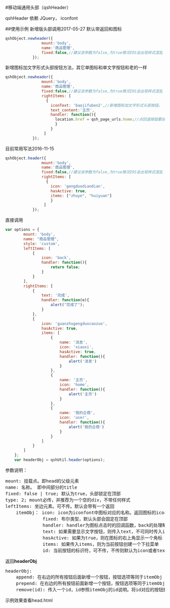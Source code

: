#移动端通用头部（qshHeader）

qshHeader 依赖 JQuery， iconfont

##使用示例
新增版头部调用2017-05-27
默认带返回和图标
```js
qshObject.newheader({
                mount:'body',
                name:'商品管理',
                fixed:false,//建议该参数为false,为true情况IOS会出现样式混乱
            });
```
新增图标加文字形式头部按钮方法，其它单图标和单文字按钮和老的一样

```js
qshObject.newheader({
                mount:'body',
                name:'商品管理',
                fixed:false,//建议该参数为false,为true情况IOS会出现样式混乱
                rightItems: [
                  {
                    iconText: 'baojifuben2',//新增图标加文字形式头部按钮。
                    text_content:'主页',
                    handler: function(){
                      location.href = qsh_page_urls.home;//点回退按钮要进行的操作放这里。
                      }
                    }
                 ]
            });
```

目前常用写法2016-11-15
```js
qshObject.header({
                mount:'body',
                name:'商品管理',
                fixed:false,//建议该参数为false,为true情况IOS会出现样式混乱
                rightItems: [
                  {
                    icon: 'gengduodiandian',
                    hasActive: true,
                    items: ["zhuye", "huiyuan"]
                    }
                 ]
            });
```
直接调用

```js
var options = {
        mount: 'body',
        name: "商品管理",
        style: 'custom',
        leftItems: [
            {
                icon: 'back',
                handler: function(){
                    return false;
                }
            }
        ],
        rightItems: [
            {
                text: '完成',
                handler: function(e){
                    alert("完成了");
                }
            },
            {
                icon: 'guanzhugengduocaozuo',
                hasActive: true,
                items: [
                    {
                        name: '消息',
                        icon: 'xiaoxi',
                        hasActive: true,
                        handler: function(){
                            alert('消息')
                        }
                    },
                    {
                        name: '主页',
                        icon: 'home',
                        handler: function(){
                            alert('主页')
                        }
                    },
                    {
                        name: '我的企商',
                        icon: 'user',
                        handler: function(){
                            alert('我的企商')
                        }
                    }
                ]
            }
        ]
    };
    var headerObj = qshUtil.header(options);
```

参数说明：
<pre>
mount: 挂载点。即head的父级元素
name: 名称。 即中间部分的title
fixed: false | true; 默认为true，头部锁定在顶部
type: 2; mount必传，并推荐为一个空的div，不带任何样式
leftItems: 坐边元素。可不传。默认会带有一个返回
    itemObj： icon: icon为iconfont中图标对应的名称。返回图标的icon固定为back。
              fixed: 布尔类型，默认头部会固定在顶部
              handler: handler为图标点击时的回调函数，back的处理略不同，back会默认调用history.back()。如果传入的handler返回false，则back不执行默认行为。
              text: 如果需要显示文字按钮，则传入text，不可同时传入icon
              hasActive: 如果为true，则在图标的右上角显示一个角标
              items: 如果传入items，则为当前按钮创建一个下拉菜单
              id: 当前按钮的标识符，可不传，不传则默认为icon或者text。返回必须传入id为'back'
</pre>

返回**headerObj**

<pre>
headerObj:
    append: 在右边的所有按钮后面新增一个按钮，按钮选项等同于itemObj
    prepend: 在右边的所有按钮前面新增一个按钮，按钮选项等同于itemObj
    remove(id): 传入一个id，id参照itemObj的id说明。将id对应的按钮删除
</pre>   

示例效果查看head.html
